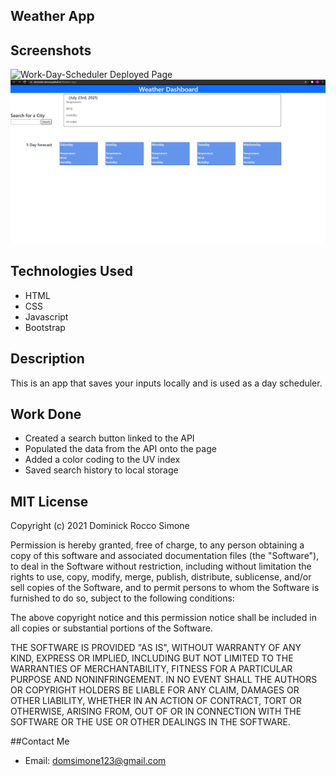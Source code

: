## Weather App

## Screenshots
![Work-Day-Scheduler Deployed Page](https://dominick-simone.github.io/Weather-App)
![Work-Day-Scheduler Screenshot](https://github.com/Dominick-Simone/Weather-App/blob/main/Screenshot.png)

## Technologies Used
* HTML 
* CSS
* Javascript
* Bootstrap

## Description
This is an app that saves your inputs locally and is used as a day scheduler.

## Work Done
* Created a search button linked to the API
* Populated the data from the API onto the page
* Added a color coding to the UV index 
* Saved search history to local storage

## MIT License

Copyright (c) 2021 Dominick Rocco Simone

Permission is hereby granted, free of charge, to any person obtaining a copy of this software and associated documentation files (the "Software"), to deal in the Software without restriction, including without limitation the rights to use, copy, modify, merge, publish, distribute, sublicense, and/or sell copies of the Software, and to permit persons to whom the Software is furnished to do so, subject to the following conditions:

The above copyright notice and this permission notice shall be included in all copies or substantial portions of the Software.

THE SOFTWARE IS PROVIDED "AS IS", WITHOUT WARRANTY OF ANY KIND, EXPRESS OR IMPLIED, INCLUDING BUT NOT LIMITED TO THE WARRANTIES OF MERCHANTABILITY, FITNESS FOR A PARTICULAR PURPOSE AND NONINFRINGEMENT. IN NO EVENT SHALL THE AUTHORS OR COPYRIGHT HOLDERS BE LIABLE FOR ANY CLAIM, DAMAGES OR OTHER LIABILITY, WHETHER IN AN ACTION OF CONTRACT, TORT OR OTHERWISE, ARISING FROM, OUT OF OR IN CONNECTION WITH THE SOFTWARE OR THE USE OR OTHER DEALINGS IN THE SOFTWARE.

##Contact Me 
* Email: domsimone123@gmail.com
